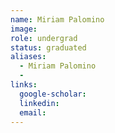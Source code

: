 ```yaml
---
name: Miriam Palomino
image: 
role: undergrad
status: graduated
aliases:
  - Miriam Palomino
  - 
links:
  google-scholar: 
  linkedin: 
  email: 
---
```





